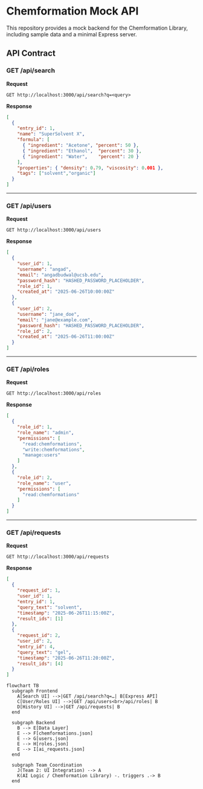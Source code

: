 # Chemformation Mock API

This repository provides a mock backend for the Chemformation Library, including sample data and a minimal Express server.

## API Contract

### GET /api/search

**Request**  
```http
GET http://localhost:3000/api/search?q=<query>
```

**Response**  
```json
[
  {
    "entry_id": 1,
    "name": "SuperSolvent X",
    "formula": [
      { "ingredient": "Acetone", "percent": 50 },
      { "ingredient": "Ethanol",  "percent": 30 },
      { "ingredient": "Water",    "percent": 20 }
    ],
    "properties": { "density": 0.79, "viscosity": 0.001 },
    "tags": ["solvent","organic"]
  }
]
```

---

### GET /api/users

**Request**  
```http
GET http://localhost:3000/api/users
```

**Response**  
```json
[
  {
    "user_id": 1,
    "username": "angad",
    "email": "angadbudwal@ucsb.edu",
    "password_hash": "HASHED_PASSWORD_PLACEHOLDER",
    "role_id": 1,
    "created_at": "2025-06-26T10:00:00Z"
  },
  {
    "user_id": 2,
    "username": "jane_doe",
    "email": "jane@example.com",
    "password_hash": "HASHED_PASSWORD_PLACEHOLDER",
    "role_id": 2,
    "created_at": "2025-06-26T11:00:00Z"
  }
]
```

---

### GET /api/roles

**Request**  
```http
GET http://localhost:3000/api/roles
```

**Response**  
```json
[
  {
    "role_id": 1,
    "role_name": "admin",
    "permissions": [
      "read:chemformations",
      "write:chemformations",
      "manage:users"
    ]
  },
  {
    "role_id": 2,
    "role_name": "user",
    "permissions": [
      "read:chemformations"
    ]
  }
]
```

---

### GET /api/requests

**Request**  
```http
GET http://localhost:3000/api/requests
```

**Response**  
```json
[
  {
    "request_id": 1,
    "user_id": 1,
    "entry_id": 1,
    "query_text": "solvent",
    "timestamp": "2025-06-26T11:15:00Z",
    "result_ids": [1]
  },
  {
    "request_id": 2,
    "user_id": 2,
    "entry_id": 4,
    "query_text": "gel",
    "timestamp": "2025-06-26T11:20:00Z",
    "result_ids": [4]
  }
]
```

```mermaid
flowchart TB
  subgraph Frontend
    A[Search UI] -->|GET /api/search?q=…| B[Express API]
    C[User/Roles UI] -->|GET /api/users<br>/api/roles| B
    D[History UI] -->|GET /api/requests| B
  end

  subgraph Backend
    B --> E[Data Layer]
    E --> F[chemformations.json]
    E --> G[users.json]
    E --> H[roles.json]
    E --> I[ai_requests.json]
  end

  subgraph Team_Coordination
    J(Team 2: UI Integration) --> A
    K(AI Logic / Chemformation Library) -. triggers .-> B
  end

